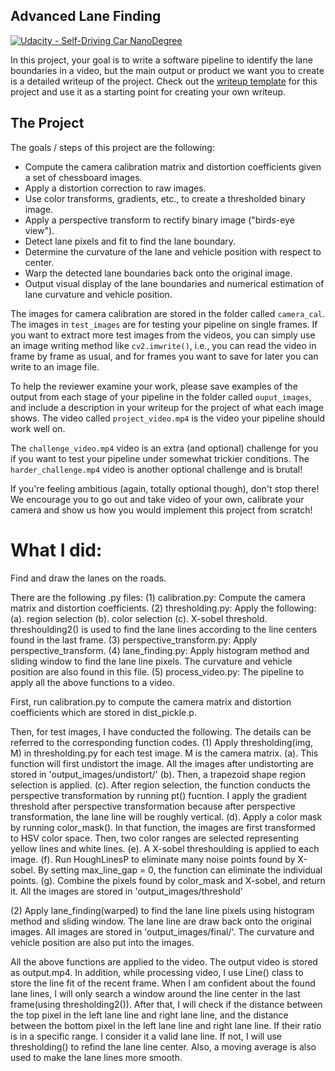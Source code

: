 ## Advanced Lane Finding
[![Udacity - Self-Driving Car NanoDegree](https://s3.amazonaws.com/udacity-sdc/github/shield-carnd.svg)](http://www.udacity.com/drive)


In this project, your goal is to write a software pipeline to identify the lane boundaries in a video, but the main output or product we want you to create is a detailed writeup of the project.  Check out the [writeup template](https://github.com/udacity/CarND-Advanced-Lane-Lines/blob/master/writeup_template.md) for this project and use it as a starting point for creating your own writeup.  

The Project
---

The goals / steps of this project are the following:

* Compute the camera calibration matrix and distortion coefficients given a set of chessboard images.
* Apply a distortion correction to raw images.
* Use color transforms, gradients, etc., to create a thresholded binary image.
* Apply a perspective transform to rectify binary image ("birds-eye view").
* Detect lane pixels and fit to find the lane boundary.
* Determine the curvature of the lane and vehicle position with respect to center.
* Warp the detected lane boundaries back onto the original image.
* Output visual display of the lane boundaries and numerical estimation of lane curvature and vehicle position.

The images for camera calibration are stored in the folder called `camera_cal`.  The images in `test_images` are for testing your pipeline on single frames.  If you want to extract more test images from the videos, you can simply use an image writing method like `cv2.imwrite()`, i.e., you can read the video in frame by frame as usual, and for frames you want to save for later you can write to an image file.  

To help the reviewer examine your work, please save examples of the output from each stage of your pipeline in the folder called `ouput_images`, and include a description in your writeup for the project of what each image shows.    The video called `project_video.mp4` is the video your pipeline should work well on.  

The `challenge_video.mp4` video is an extra (and optional) challenge for you if you want to test your pipeline under somewhat trickier conditions.  The `harder_challenge.mp4` video is another optional challenge and is brutal!

If you're feeling ambitious (again, totally optional though), don't stop there!  We encourage you to go out and take video of your own, calibrate your camera and show us how you would implement this project from scratch!


# What I did: 
Find and draw the lanes on the roads.

There are the following .py files:
(1) calibration.py: Compute the camera matrix and distortion coefficients.
(2) thresholding.py: Apply the following: (a). region selection (b). color selection (c). X-sobel threshold.
    threshoulding2() is used to find the lane lines according to the line centers found in the last frame.
(3) perspective_transform.py: Apply perspective_transform.
(4) lane_finding.py: Apply histogram method and sliding window to find the lane line pixels. The curvature and vehicle
    position are also found in this file.
(5) process_video.py: The pipeline to apply all the above functions to a video.

First, run calibration.py to compute the camera matrix and distortion coefficients which are stored in dist_pickle.p.

Then, for test images, I have conducted the following. The details can be referred to the corresponding function codes.
(1) Apply thresholding(img, M) in thresholding.py for each test image. M is the camera matrix.
    (a). This function will first undistort the image. All the images after undistorting are stored in
    'output_images/undistort/'
    (b). Then, a trapezoid shape region selection is applied.
    (c). After region selection, the function conducts the perspective transformation by running pt() fucntion. I apply the
    gradient threshold after perspective transformation because after perspective transformation, the lane line will be
    roughly vertical.
    (d). Apply a color mask by running color_mask(). In that function, the images are first transformed to HSV color
    space. Then, two color ranges are selected representing yellow lines and white lines.
    (e). A X-sobel threshoulding is applied to each image.
    (f). Run HoughLinesP to eliminate many noise points found by X-sobel. By setting max_line_gap = 0, the function can
    eliminate the individual points.
    (g). Combine the pixels found by color_mask and X-sobel, and return it. All the images are stored in
     'output_images/threshold'

(2) Apply lane_finding(warped) to find the lane line pixels using histogram method and sliding window. The lane line are
draw back onto the original images. All images are stored in 'output_images/final/'. The curvature and vehicle position
are also put into the images.

All the above functions are applied to the video. The output video is stored as output.mp4. In addition, while
processing video, I use Line() class to store the line fit of the recent frame. When I am confident about the found
 lane lines, I will only search a window around the line center in the last frame(using thresholding2()). After that,
 I will check if the distance between the top pixel in the left lane line and right lane line, and the distance between
 the bottom pixel in the left lane line and right lane line. If their ratio is in a specific range. I consider it a
 valid lane line. If not, I will use thresholding() to refind the lane line center. Also, a moving average is also used
 to make the lane lines more smooth.

